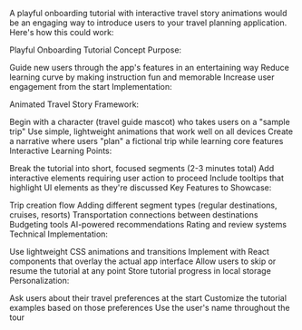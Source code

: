A playful onboarding tutorial with interactive travel story animations would be an engaging way to introduce users to your travel planning application. Here's how this could work:

Playful Onboarding Tutorial Concept
Purpose:

Guide new users through the app's features in an entertaining way
Reduce learning curve by making instruction fun and memorable
Increase user engagement from the start
Implementation:

Animated Travel Story Framework:

Begin with a character (travel guide mascot) who takes users on a "sample trip"
Use simple, lightweight animations that work well on all devices
Create a narrative where users "plan" a fictional trip while learning core features
Interactive Learning Points:

Break the tutorial into short, focused segments (2-3 minutes total)
Add interactive elements requiring user action to proceed
Include tooltips that highlight UI elements as they're discussed
Key Features to Showcase:

Trip creation flow
Adding different segment types (regular destinations, cruises, resorts)
Transportation connections between destinations
Budgeting tools
AI-powered recommendations
Rating and review systems
Technical Implementation:

Use lightweight CSS animations and transitions
Implement with React components that overlay the actual app interface
Allow users to skip or resume the tutorial at any point
Store tutorial progress in local storage
Personalization:

Ask users about their travel preferences at the start
Customize the tutorial examples based on those preferences
Use the user's name throughout the tour